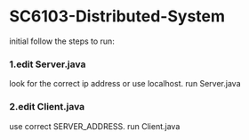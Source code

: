# SC6103-Distributed-System
initial
follow the steps to run:
### 1.edit Server.java
look for the correct ip address or use localhost.
run Server.java
### 2.edit Client.java
use correct SERVER_ADDRESS.
run Client.java
